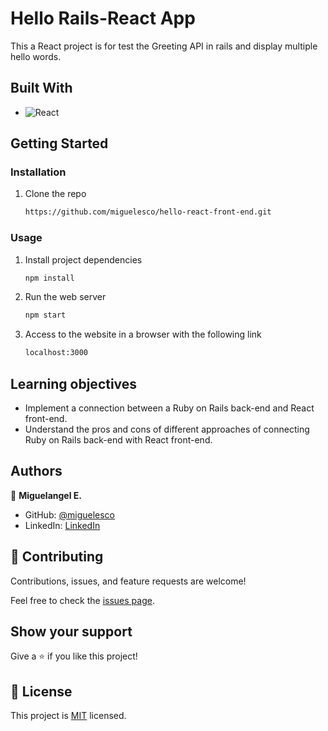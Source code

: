 # Hello Rails-React App

This a React project is for test the Greeting API in rails and display multiple hello words.

## Built With


- ![React](https://img.shields.io/badge/React-00D8FF?style=for-the-badge&logo=react&logoColor=61DAFB)

## Getting Started

### Installation

1. Clone the repo

   ```sh
   https://github.com/miguelesco/hello-react-front-end.git
   ```

### Usage

1. Install project dependencies

   ```sh
   npm install
   ```

2. Run the web server

   ```sh
   npm start
   ```

3. Access to the website in a browser with the following link

   ```sh
   localhost:3000
   ```

## Learning objectives

- Implement a connection between a Ruby on Rails back-end and React front-end.
- Understand the pros and cons of different approaches of connecting Ruby on Rails back-end with React front-end.
## Authors

👤 **Miguelangel E.**

- GitHub: [@miguelesco](https://github.com/miguelesco)
- LinkedIn: [LinkedIn](https://www.linkedin.com/in/miguelangel-escorche-delgado-9a2956163/)

## 🤝 Contributing

Contributions, issues, and feature requests are welcome!

Feel free to check the [issues page](https://github.com/miguelesco/hello-react-front-end/issues).

## Show your support

Give a ⭐️ if you like this project!

## 📝 License

This project is [MIT](https://github.com/git/git-scm.com/blob/main/MIT-LICENSE.txt) licensed.
